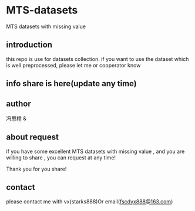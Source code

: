 # MTS-datasets
MTS datasets with missing value

## introduction
this repo is use for datasets collection. if you want to use the dataset which is well preprocessed, please let me or cooperator know

## info share is here(update any time)


## author 
冯思程 & 


## about request
if you have some excellent MTS datasets with missing value , and you are willing to share , you can request at any time!

Thank you for you share!

## contact
please contact me with vx(starks888)Or email(fscdyx888@163.com)
